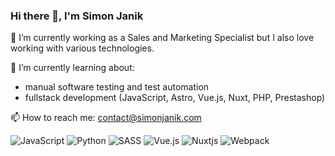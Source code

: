 ### Hi there 👋, I'm Simon Janik

🔭 I’m currently working as a Sales and Marketing Specialist but I also love working with various technologies.
  
🌱 I’m currently learning about:
  - manual software testing and test automation
  - fullstack development (JavaScript, Astro, Vue.js, Nuxt, PHP, Prestashop)

📫 How to reach me: contact@simonjanik.com

![JavaScript](https://img.shields.io/badge/javascript-%23323330.svg?style=for-the-badge&logo=javascript&logoColor=%23F7DF1E)
![Python](https://img.shields.io/badge/python-3670A0?style=for-the-badge&logo=python&logoColor=ffdd54)
![SASS](https://img.shields.io/badge/SASS-hotpink.svg?style=for-the-badge&logo=SASS&logoColor=white)
![Vue.js](https://img.shields.io/badge/vuejs-%2335495e.svg?style=for-the-badge&logo=vuedotjs&logoColor=%234FC08D)
![Nuxtjs](https://img.shields.io/badge/Nuxt-002E3B?style=for-the-badge&logo=nuxtdotjs&logoColor=#00DC82)
![Webpack](https://img.shields.io/badge/webpack-%238DD6F9.svg?style=for-the-badge&logo=webpack&logoColor=black)
